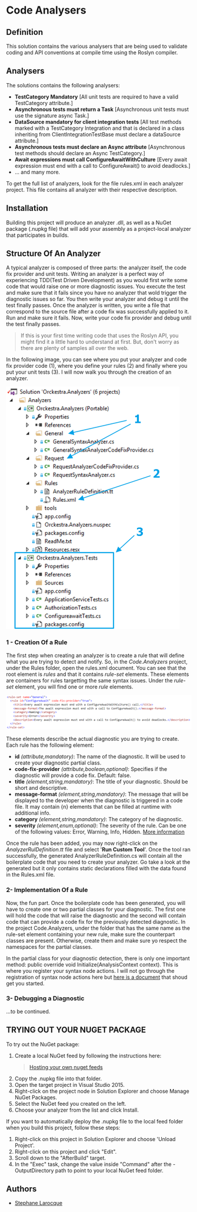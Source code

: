 # Code Analysers
## Definition
This solution contains the various analysers that are being used to validate coding and API conventions at compile time using the Roslyn compiler.
## Analysers
The solutions contains the following analysers:

* __TestCategory Mandatory__ [All unit tests are required to have a valid TestCategory attribute.]
* __Asynchronous tests must return a Task__ [Asynchronous unit tests must use the signature async Task.]
* __DataSource mandatory for client integration tests__ [All test methods marked with a TestCategory Integration and that is declared in a class inheriting from ClientIntegrationTestBase must declare a dataSource attribute.]
* __Asynchronous tests must declare an Async attribute__ [Asynchronous test methods should declare an Async TestCategory.]
* __Await expressions must call ConfigureAwaitWithCulture__ [Every await expression must end with a call to ConfigureAwait() to avoid deadlocks.]
* ... and many more.

To get the full list of analyzers, look for the file rules.xml in each analyzer project. This file contains all analyzer with their respective description.

## Installation
Building this project will produce an analyzer .dll, as well as a NuGet package (.nupkg file) that will add your assembly as a project-local analyzer that participates in builds.

## Structure Of An Analyzer
A typical analyzer is composed of three parts: the analyzer itself, the code fix provider and unit tests.
Writing an analyzer is a perfect way of experiencing TDD(Test Driven Development) as you would first write some
code that would raise one or more diagnostic issues. You execute the test and make sure that it fails since you have no analyzer
that wold trigger the diagnostic issues so far. You then write your analyzer and debug it until the test finally
passes. Once the analyzer is written, you write a file that correspond to the source file after a code fix was successfully
applied to it. Run and make sure it fails. Now, write your code fix provider and debug until the test finally passes.
> If this is your first time writing code that uses the Roslyn API, you might find it a little hard to understand at first.
> But, don't worry as there are plenty of samples all over the web. 

In the following image, you can see where you put your analyzer and code fix provider code (1), where you define your rules (2) and finally
where you put your unit tests (3). I will now walk you through the creation of an analyzer.

![Analyzer Project Structure](img/analyzer-project-structure.png)

### 1 - Creation Of a Rule
The first step when creating an analyzer is to create a rule that will define what you are trying to detect and notify. So, in the _Code.Analyzers_ project, under the
Rules folder, open the rules.xml document. You can see that the root element is _rules_ and that it contains _rule-set_ elements. These elements
are containers for rules targetting the same syntax issues. Under the _rule-set_ element, you will find one or more _rule_ elements. 

![Actual Rule Set](img/rule-set.png)

These elements describe the actual diagnostic you are trying to create. Each rule has the following element:

* __id__ _(attribute,mandatory)_: The name of the diagnostic. It will be used to create your diagnostic partial class.
* __code-fix-provider__ _(attribute,boolean,optional)_: Specifies if the diagnostic will provide a code fix. Default: false.
* __title__ _(element,string,mandatory)_: The title of your diagnostic. Should be short and descriptive.
* __message-format__ _(element,string,mandatory)_: The message that will be displayed to the developer when the diagnostic is triggered in a code file. It may contain {n} elements that can be filled at runtime with additional info.
* __category__ _(element,string,mandatory)_: The category of he diagnostic.
* __severity__ _(element,enum,optional)_: The severity of the rule. Can be one of the following values: Error, Warning, Info, Hidden. [More information](http://www.coderesx.com/roslyn/html/1098AFA2.htm)

Once the rule has been added, you may now right-click on the _AnalyzerRulDefinition.tt_ file and select '__Run Custom Tool__'. Once the tool ran 
successfully, the generated AnalyzerRuleDefinition.cs will contain all the boilerplate code that you need to create your analyzer. Go take a look at the generated but 
it only contains static declarations filled with the data found in the Rules.xml file.

### 2- Implementation Of a Rule

Now, the fun part. Once the boilerplate code has been generated, you will have to create one or two partial classes for your diagnostic.
The first one will hold the code that will raise the diagnostic and the second will contain code that can provide a code fix for the previously
detected diagnostic. In the project Code.Analyzers, under the folder that has the same name as the rule-set element containing your new rule,
make sure the counterpart classes are present. Otherwise, create them and make sure yo respect the namespaces for the partial classes.

In the partial class for your diagnostic detection, there is only one important method: public override void Initialize(AnalysisContext context). This is where you
register your syntax node actions. I will not go through the registration of syntax node actions here but [here is a document](https://github.com/dotnet/roslyn/blob/master/docs/analyzers/Analyzer%20Actions%20Semantics.md)
that shoud get you started.

### 3- Debugging a Diagnostic

...to be continued.


## TRYING OUT YOUR NUGET PACKAGE

To try out the NuGet package:
 1. Create a local NuGet feed by following the instructions here:
    > [Hosting your own nuget feeds](http://docs.nuget.org/docs/creating-packages/hosting-your-own-nuget-feeds)
 2. Copy the .nupkg file into that folder.
 3. Open the target project in Visual Studio 2015.
 4. Right-click on the project node in Solution Explorer and choose Manage
    NuGet Packages.
 5. Select the NuGet feed you created on the left.
 6. Choose your analyzer from the list and click Install.

If you want to automatically deploy the .nupkg file to the local feed folder
when you build this project, follow these steps:
 1. Right-click on this project in Solution Explorer and choose 'Unload Project'.
 2. Right-click on this project and click "Edit".
 3. Scroll down to the "AfterBuild" target.
 4. In the "Exec" task, change the value inside "Command" after the -OutputDirectory
    path to point to your local NuGet feed folder.
	
## Authors
* [Stephane Larocque](mailto:stephl001@gmail.com)